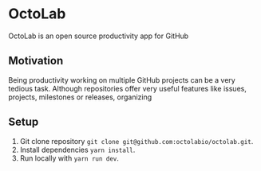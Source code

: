 OctoLab
========

OctoLab is an open source productivity app for GitHub

## Motivation

Being productivity working on multiple GitHub projects can be a very tedious task. Although repositories offer very useful features like issues, projects, milestones  or releases, organizing 


## Setup

1. Git clone repository `git clone git@github.com:octolabio/octolab.git`.
2. Install dependencies `yarn install`.
3. Run locally with `yarn run dev`.

